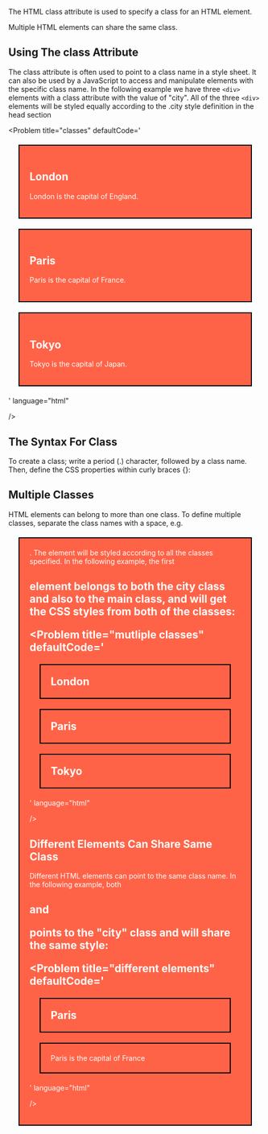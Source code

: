 The HTML class attribute is used to specify a class for an HTML element.

Multiple HTML elements can share the same class.

## Using The class Attribute
The class attribute is often used to point to a class name in a style sheet. It can also be used by a JavaScript to access and manipulate elements with the specific class name.
In the following example we have three `<div>` elements with a class attribute with the value of "city". All of the three `<div>` elements will be styled equally according to the .city style definition in the head section

<Problem
    title="classes"
    defaultCode='
<!DOCTYPE html>
<html>
<head>
<style>
.city {
  background-color: tomato;
  color: white;
  border: 2px solid black;
  margin: 20px;
  padding: 20px;
}
</style>
</head>
<body>
<div class="city">
  <h2>London</h2>
  <p>London is the capital of England.</p>
</div>
<div class="city">
  <h2>Paris</h2>
  <p>Paris is the capital of France.</p>
</div>
<div class="city">
  <h2>Tokyo</h2>
  <p>Tokyo is the capital of Japan.</p>
</div>
</body>
</html>
    '
    language="html"

/> 


## The Syntax For Class
To create a class; write a period (.) character, followed by a class name. Then, define the CSS properties within curly braces {}:


## Multiple Classes
HTML elements can belong to more than one class.
To define multiple classes, separate the class names with a space, e.g. <div class="city main">. The element will be styled according to all the classes specified.
In the following example, the first <h2> element belongs to both the city class and also to the main class, and will get the CSS styles from both of the classes: 

<Problem
    title="mutliple classes"
    defaultCode='
<h2 class="city main">London</h2>
<h2 class="city">Paris</h2>
<h2 class="city">Tokyo</h2>
    '
    language="html"

/> 

## Different Elements Can Share Same Class
Different HTML elements can point to the same class name.
In the following example, both <h2> and <p> points to the "city" class and will share the same style:

<Problem
    title="different elements"
    defaultCode='
<h2 class="city">Paris</h2>
<p class="city">Paris is the capital of France</p>
    '
    language="html"

/> 